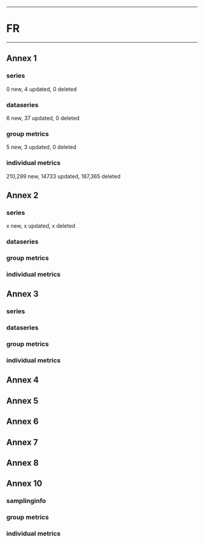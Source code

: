 -----------------------------------------------------------
# FR
-----------------------------------------------------------

## Annex 1

### series
0 new, 4 updated, 0 deleted

### dataseries
6 new, 37 updated, 0 deleted

### group metrics
5 new, 3 updated, 0 deleted

### individual metrics
210,299 new, 14733 updated, 187,365 deleted

## Annex 2

### series
x new, x updated, x deleted

### dataseries


### group metrics


### individual metrics



## Annex 3

### series

### dataseries


### group metrics


### individual metrics



## Annex 4



## Annex 5



## Annex 6



## Annex 7



## Annex 8



## Annex 10

### samplinginfo


### group metrics


### individual metrics

